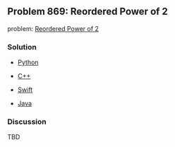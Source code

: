 ## Problem 869: Reordered Power of 2

problem: [Reordered Power of 2](https://leetcode.com/problems/reordered-power-of-2/submissions/)

### Solution

- [Python](../python/problem869.py)

- [C++](../cpp/problem869.cpp)

- [Swift](../swift/problem869.swift)

- [Java](../java/problem869.java)

### Discussion

TBD

